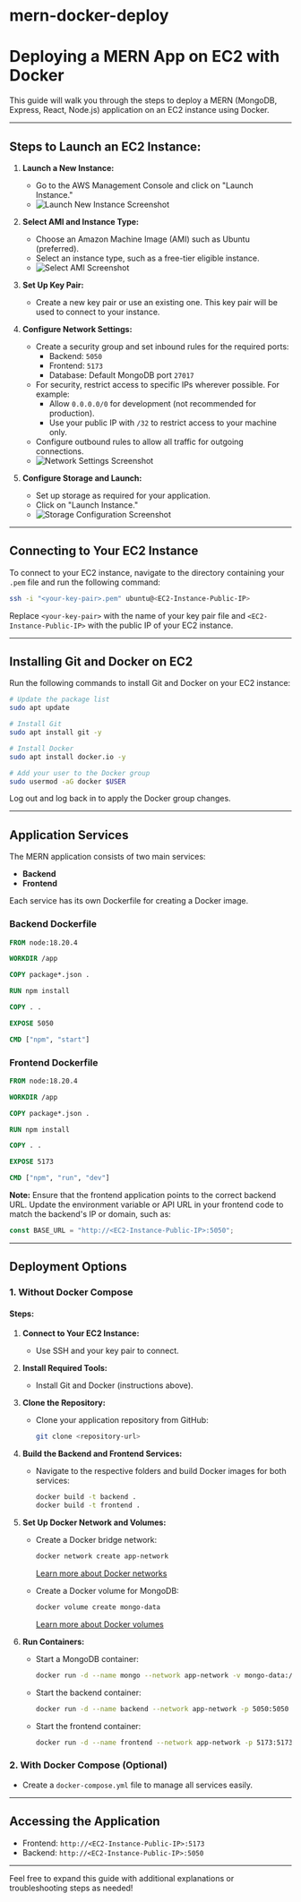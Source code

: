 # mern-docker-deploy
# Deploying a MERN App on EC2 with Docker

This guide will walk you through the steps to deploy a MERN (MongoDB, Express, React, Node.js) application on an EC2 instance using Docker.

---

## Steps to Launch an EC2 Instance:

1. **Launch a New Instance:**
   - Go to the AWS Management Console and click on "Launch Instance."
   - ![Launch New Instance Screenshot](URL_TO_SCREENSHOT)

2. **Select AMI and Instance Type:**
   - Choose an Amazon Machine Image (AMI) such as Ubuntu (preferred).
   - Select an instance type, such as a free-tier eligible instance.
   - ![Select AMI Screenshot](URL_TO_SCREENSHOT)

3. **Set Up Key Pair:**
   - Create a new key pair or use an existing one. This key pair will be used to connect to your instance.

4. **Configure Network Settings:**
   - Create a security group and set inbound rules for the required ports:
     - Backend: `5050`
     - Frontend: `5173`
     - Database: Default MongoDB port `27017`
   - For security, restrict access to specific IPs wherever possible. For example:
     - Allow `0.0.0.0/0` for development (not recommended for production).
     - Use your public IP with `/32` to restrict access to your machine only.
   - Configure outbound rules to allow all traffic for outgoing connections.
   - ![Network Settings Screenshot](URL_TO_SCREENSHOT)

5. **Configure Storage and Launch:**
   - Set up storage as required for your application.
   - Click on "Launch Instance."
   - ![Storage Configuration Screenshot](URL_TO_SCREENSHOT)

---

## Connecting to Your EC2 Instance

To connect to your EC2 instance, navigate to the directory containing your `.pem` file and run the following command:

```bash
ssh -i "<your-key-pair>.pem" ubuntu@<EC2-Instance-Public-IP>
```

Replace `<your-key-pair>` with the name of your key pair file and `<EC2-Instance-Public-IP>` with the public IP of your EC2 instance.

---

## Installing Git and Docker on EC2

Run the following commands to install Git and Docker on your EC2 instance:

```bash
# Update the package list
sudo apt update

# Install Git
sudo apt install git -y

# Install Docker
sudo apt install docker.io -y

# Add your user to the Docker group
sudo usermod -aG docker $USER
```

Log out and log back in to apply the Docker group changes.

---

## Application Services

The MERN application consists of two main services:
- **Backend**
- **Frontend**

Each service has its own Dockerfile for creating a Docker image.

### Backend Dockerfile
```dockerfile
FROM node:18.20.4

WORKDIR /app

COPY package*.json .

RUN npm install

COPY . .

EXPOSE 5050

CMD ["npm", "start"]
```

### Frontend Dockerfile
```dockerfile
FROM node:18.20.4

WORKDIR /app

COPY package*.json .

RUN npm install

COPY . .

EXPOSE 5173

CMD ["npm", "run", "dev"]
```

**Note:** Ensure that the frontend application points to the correct backend URL. Update the environment variable or API URL in your frontend code to match the backend's IP or domain, such as:

```javascript
const BASE_URL = "http://<EC2-Instance-Public-IP>:5050";
```

---

## Deployment Options

### 1. Without Docker Compose

#### Steps:

1. **Connect to Your EC2 Instance:**
   - Use SSH and your key pair to connect.

2. **Install Required Tools:**
   - Install Git and Docker (instructions above).

3. **Clone the Repository:**
   - Clone your application repository from GitHub:
     ```bash
     git clone <repository-url>
     ```

4. **Build the Backend and Frontend Services:**
   - Navigate to the respective folders and build Docker images for both services:
     ```bash
     docker build -t backend .
     docker build -t frontend .
     ```

5. **Set Up Docker Network and Volumes:**
   - Create a Docker bridge network:
     ```bash
     docker network create app-network
     ```
     [Learn more about Docker networks](https://docs.docker.com/network/)

   - Create a Docker volume for MongoDB:
     ```bash
     docker volume create mongo-data
     ```
     [Learn more about Docker volumes](https://docs.docker.com/storage/volumes/)

6. **Run Containers:**
   - Start a MongoDB container:
     ```bash
     docker run -d --name mongo --network app-network -v mongo-data:/data/db mongo
     ```

   - Start the backend container:
     ```bash
     docker run -d --name backend --network app-network -p 5050:5050 backend
     ```

   - Start the frontend container:
     ```bash
     docker run -d --name frontend --network app-network -p 5173:5173 frontend
     ```

### 2. With Docker Compose (Optional)
   - Create a `docker-compose.yml` file to manage all services easily.

---

## Accessing the Application

- Frontend: `http://<EC2-Instance-Public-IP>:5173`
- Backend: `http://<EC2-Instance-Public-IP>:5050`

---

Feel free to expand this guide with additional explanations or troubleshooting steps as needed!

